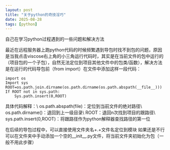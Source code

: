 ```yaml
---
layout: post
title: "关于python的奇技淫巧"
date: 2025-08-28
tags: [python]
---
```

自己在学习python过程遇到的一些问题和解决方法


<!--more-->
最近在远程服务器上跑python代码的时候频繁遇到导包时找不到包的问题，原因是当我点击viscose右上角的小三角运行代码时，其实是在当前文件的包中运行的（项目包的一个子包），自然无法定位到项目其他文件中的包类/函数），解决方法是在运行的代码导包前（from import）在文件中添加这样一段代码：
```
import os
Import sys
ROOT=os.path.join.dirname(os.path.dirname(os.path.abspath(__file__)))
If ROOT not in sys.path:
	Sys.path.insert(0,ROOT)
```
具体代码解释：\\
os.path.abspath(file)：定位到当前文件的绝对路径\\
os.path.dirname()：退回到上一级目录\\
ROOT：退回n次找到项目的跟路径\\
sys.path.insert(0,ROOT)：将跟路径作为python解释器查找路径的第一位


在后续的导包过程中，可以直接使用文件夹名+.+文件名定位到模块
如果还是不行可以在文件夹中手动添加一个空的__init__.py文件，将当前文件夹初始化为包（一般不用此步骤）
